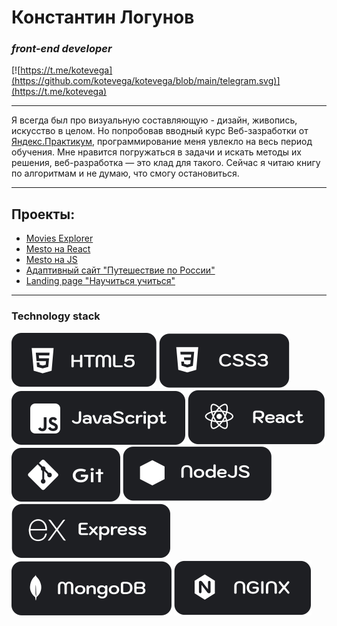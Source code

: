 # Константин Логунов 
### *front-end developer* 
[![https://t.me/kotevega](https://github.com/kotevega/kotevega/blob/main/telegram.svg)](https://t.me/kotevega) 

---

Я всегда был про визуальную составляющую - дизайн, живопись, искусство в целом. Но попробовав вводный курс Веб-зазработки от [Яндекс.Практикум](https://practicum.yandex.ru/), программирование меня увлекло на весь период обучения. Мне нравится погружаться в задачи и искать методы их решения, веб-разработка — это клад для такого. Сейчас я читаю книгу по алгоритмам и не думаю, что смогу остановиться.

---
## Проекты:
* [Movies Explorer](https://github.com/kotevega/movies-explorer-frontend)
* [Mesto на React](https://github.com/kotevega/react-mesto-api-full-gha)
* [Mesto на JS](https://github.com/kotevega/mesto)
* [Адаптивный сайт "Путешествие по России"](https://github.com/kotevega/russian-travel-project)
* [Landing page "Научиться учиться"](https://github.com/kotevega/how-to-learn)

---

### Technology stack
![HTML](https://github.com/kotevega/kotevega/blob/main/images/html5.svg) ![CSS](https://github.com/kotevega/kotevega/blob/main/images/css3.svg) ![JS](https://github.com/kotevega/kotevega/blob/main/images/java-scipt.svg) ![React](https://github.com/kotevega/kotevega/blob/main/images/react.svg) ![Git](https://github.com/kotevega/kotevega/blob/main/images/git-hub.svg) ![Node.JS](https://github.com/kotevega/kotevega/blob/main/images/node.svg) ![Express](https://github.com/kotevega/kotevega/blob/main/images/express.svg) ![Mongo DB](https://github.com/kotevega/kotevega/blob/main/images/mongoDB.svg) ![Nginx](https://github.com/kotevega/kotevega/blob/main/images/nginx.svg)









